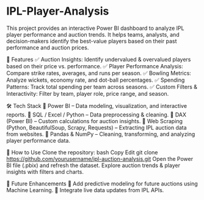 # IPL-Player-Analysis
This project provides an interactive Power BI dashboard to analyze IPL player performance and auction trends. It helps teams, analysts, and decision-makers identify the best-value players based on their past performance and auction prices.

🚀 Features
✅ Auction Insights: Identify undervalued & overvalued players based on their price vs. performance.
✅ Player Performance Analysis: Compare strike rates, averages, and runs per season.
✅ Bowling Metrics: Analyze wickets, economy rate, and dot-ball percentages.
✅ Spending Patterns: Track total spending per team across seasons.
✅ Custom Filters & Interactivity: Filter by team, player role, price range, and season.

🛠 Tech Stack
🔹 Power BI – Data modeling, visualization, and interactive reports.
🔹 SQL / Excel / Python – Data preprocessing & cleaning.
🔹 DAX (Power BI) – Custom calculations for auction insights.
🔹 Web Scraping (Python, BeautifulSoup, Scrapy, Requests) – Extracting IPL auction data from websites.
🔹 Pandas & NumPy – Cleaning, transforming, and analyzing player performance data.

🔧 How to Use
Clone the repository:
bash
Copy
Edit
git clone https://github.com/yourusername/ipl-auction-analysis.git
Open the Power BI file (.pbix) and refresh the dataset.
Explore auction trends & player insights with filters and charts.

📌 Future Enhancements
🚀 Add predictive modeling for future auctions using Machine Learning.
🚀 Integrate live data updates from IPL APIs.
